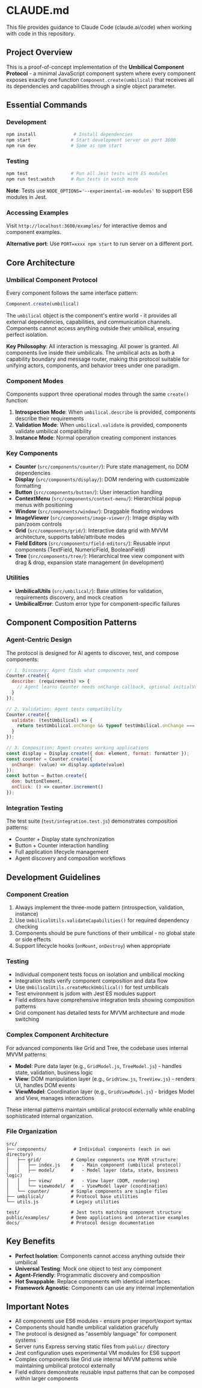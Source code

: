 # CLAUDE.md

This file provides guidance to Claude Code (claude.ai/code) when working with code in this repository.

## Project Overview

This is a proof-of-concept implementation of the **Umbilical Component Protocol** - a minimal JavaScript component system where every component exposes exactly one function `Component.create(umbilical)` that receives all its dependencies and capabilities through a single object parameter.

## Essential Commands

### Development
```bash
npm install              # Install dependencies
npm start               # Start development server on port 3600
npm run dev             # Same as npm start
```

### Testing
```bash
npm test                # Run all Jest tests with ES modules
npm run test:watch      # Run tests in watch mode
```

**Note**: Tests use `NODE_OPTIONS='--experimental-vm-modules'` to support ES6 modules in Jest.

### Accessing Examples
Visit `http://localhost:3600/examples/` for interactive demos and component examples.

**Alternative port**: Use `PORT=xxxx npm start` to run server on a different port.

## Core Architecture

### Umbilical Component Protocol

Every component follows the same interface pattern:

```js
Component.create(umbilical)
```

The `umbilical` object is the component's entire world - it provides all external dependencies, capabilities, and communication channels. Components cannot access anything outside their umbilical, ensuring perfect isolation.

**Key Philosophy**: All interaction is messaging. All power is granted. All components live inside their umbilicals. The umbilical acts as both a capability boundary and message router, making this protocol suitable for unifying actors, components, and behavior trees under one paradigm.

### Component Modes

Components support three operational modes through the same `create()` function:

1. **Introspection Mode**: When `umbilical.describe` is provided, components describe their requirements
2. **Validation Mode**: When `umbilical.validate` is provided, components validate umbilical compatibility
3. **Instance Mode**: Normal operation creating component instances

### Key Components

- **Counter** (`src/components/counter/`): Pure state management, no DOM dependencies
- **Display** (`src/components/display/`): DOM rendering with customizable formatting
- **Button** (`src/components/button/`): User interaction handling
- **ContextMenu** (`src/components/context-menu/`): Hierarchical popup menus with positioning
- **Window** (`src/components/window/`): Draggable floating windows
- **ImageViewer** (`src/components/image-viewer/`): Image display with pan/zoom controls
- **Grid** (`src/components/grid/`): Interactive data grid with MVVM architecture, supports table/attribute modes
- **Field Editors** (`src/components/field-editors/`): Reusable input components (TextField, NumericField, BooleanField)
- **Tree** (`src/components/tree/`): Hierarchical tree view component with drag & drop, expansion state management (in development)

### Utilities

- **UmbilicalUtils** (`src/umbilical/`): Base utilities for validation, requirements discovery, and mock creation
- **UmbilicalError**: Custom error type for component-specific failures

## Component Composition Patterns

### Agent-Centric Design
The protocol is designed for AI agents to discover, test, and compose components:

```js
// 1. Discovery: Agent finds what components need
Counter.create({
  describe: (requirements) => {
    // Agent learns Counter needs onChange callback, optional initialValue
  }
});

// 2. Validation: Agent tests compatibility
Counter.create({
  validate: (testUmbilical) => {
    return testUmbilical.onChange && typeof testUmbilical.onChange === 'function';
  }
});

// 3. Composition: Agent creates working applications
const display = Display.create({ dom: element, format: formatter });
const counter = Counter.create({ 
  onChange: (value) => display.update(value) 
});
const button = Button.create({ 
  dom: buttonElement, 
  onClick: () => counter.increment() 
});
```

### Integration Testing
The test suite (`test/integration.test.js`) demonstrates composition patterns:
- Counter + Display state synchronization
- Button + Counter interaction handling
- Full application lifecycle management
- Agent discovery and composition workflows

## Development Guidelines

### Component Creation
1. Always implement the three-mode pattern (introspection, validation, instance)
2. Use `UmbilicalUtils.validateCapabilities()` for required dependency checking
3. Components should be pure functions of their umbilical - no global state or side effects
4. Support lifecycle hooks (`onMount`, `onDestroy`) when appropriate

### Testing
- Individual component tests focus on isolation and umbilical mocking
- Integration tests verify component composition and data flow
- Use `UmbilicalUtils.createMockUmbilical()` for test umbilicals
- Test environment is jsdom with Jest ES modules support
- Field editors have comprehensive integration tests showing composition patterns
- Grid component has detailed tests for MVVM architecture and mode switching

### Complex Component Architecture
For advanced components like Grid and Tree, the codebase uses internal MVVM patterns:
- **Model**: Pure data layer (e.g., `GridModel.js`, `TreeModel.js`) - handles state, validation, business logic
- **View**: DOM manipulation layer (e.g., `GridView.js`, `TreeView.js`) - renders UI, handles DOM events
- **ViewModel**: Coordination layer (e.g., `GridViewModel.js`) - bridges Model and View, manages interactions

These internal patterns maintain umbilical protocol externally while enabling sophisticated internal organization.

### File Organization
```
src/
├── components/          # Individual components (each in own directory)
│   ├── grid/           # Complex components use MVVM structure:
│   │   ├── index.js    #   - Main component (umbilical protocol)
│   │   ├── model/      #   - Model layer (data, state, business logic)
│   │   ├── view/       #   - View layer (DOM, rendering)
│   │   └── viewmodel/  #   - ViewModel layer (coordination)
│   └── counter/        # Simple components are single files
├── umbilical/          # Protocol base utilities
└── utils.js            # Legacy utilities

test/                   # Jest tests matching component structure
public/examples/        # Demo applications and interactive examples
docs/                   # Protocol design documentation
```

## Key Benefits

- **Perfect Isolation**: Components cannot access anything outside their umbilical
- **Universal Testing**: Mock one object to test any component
- **Agent-Friendly**: Programmatic discovery and composition
- **Hot Swappable**: Replace components with identical interfaces
- **Framework Agnostic**: Components can use any internal implementation

## Important Notes

- All components use ES6 modules - ensure proper import/export syntax
- Components should handle umbilical validation gracefully
- The protocol is designed as "assembly language" for component systems
- Server runs Express serving static files from `public/` directory
- Jest configuration uses experimental VM modules for ES6 support
- Complex components like Grid use internal MVVM patterns while maintaining umbilical protocol externally
- Field editors demonstrate reusable input patterns that can be composed within larger components